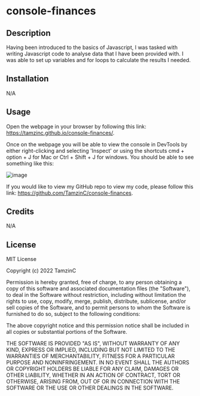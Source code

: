 # console-finances


## Description

Having been introduced to the basics of Javascript, I was tasked with writing Javascript code to analyse data that I have been provided with. I was able to set up variables and for loops to calculate the results I needed.



## Installation

N/A



## Usage

Open the webpage in your browser by following this link: https://tamzinc.github.io/console-finances/.

Once on the webpage you will be able to view the console in DevTools by either right-clicking and selecting 'Inspect' or using the shortcuts cmd + option + J for Mac or Ctrl + Shift + J for windows. You should be able to see something like this:

![image](https://user-images.githubusercontent.com/115940593/202045793-2fdf2e10-2a67-4bff-8aab-3903a9b94a4a.png)


If you would like to view my GitHub repo to view my code, please follow this link: https://github.com/TamzinC/console-finances.

## Credits

N/A



## License

MIT License

Copyright (c) 2022 TamzinC

Permission is hereby granted, free of charge, to any person obtaining a copy
of this software and associated documentation files (the "Software"), to deal
in the Software without restriction, including without limitation the rights
to use, copy, modify, merge, publish, distribute, sublicense, and/or sell
copies of the Software, and to permit persons to whom the Software is
furnished to do so, subject to the following conditions:

The above copyright notice and this permission notice shall be included in all
copies or substantial portions of the Software.

THE SOFTWARE IS PROVIDED "AS IS", WITHOUT WARRANTY OF ANY KIND, EXPRESS OR
IMPLIED, INCLUDING BUT NOT LIMITED TO THE WARRANTIES OF MERCHANTABILITY,
FITNESS FOR A PARTICULAR PURPOSE AND NONINFRINGEMENT. IN NO EVENT SHALL THE
AUTHORS OR COPYRIGHT HOLDERS BE LIABLE FOR ANY CLAIM, DAMAGES OR OTHER
LIABILITY, WHETHER IN AN ACTION OF CONTRACT, TORT OR OTHERWISE, ARISING FROM,
OUT OF OR IN CONNECTION WITH THE SOFTWARE OR THE USE OR OTHER DEALINGS IN THE
SOFTWARE.